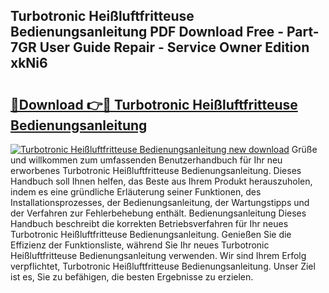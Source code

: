 ## Turbotronic Heißluftfritteuse Bedienungsanleitung PDF Download Free - Part-7GR User Guide Repair - Service Owner Edition xkNi6

# <h2><a href="http://df4w2u.blite.top/?on=Turbotronic+Hei%c3%9fluftfritteuse+Bedienungsanleitung">🔗Download 👉🔴 Turbotronic Heißluftfritteuse Bedienungsanleitung</a></h2>

[![Turbotronic Heißluftfritteuse Bedienungsanleitung new download](https://i.imgur.com/lujVjoI.png)](http://df4w2u.blite.top/?on=Turbotronic+Hei%c3%9fluftfritteuse+Bedienungsanleitung)
Grüße und willkommen zum umfassenden Benutzerhandbuch für Ihr neu erworbenes Turbotronic Heißluftfritteuse Bedienungsanleitung. Dieses Handbuch soll Ihnen helfen, das Beste aus Ihrem Produkt herauszuholen, indem es eine gründliche Erläuterung seiner Funktionen, des Installationsprozesses, der Bedienungsanleitung, der Wartungstipps und der Verfahren zur Fehlerbehebung enthält. Bedienungsanleitung Dieses Handbuch beschreibt die korrekten Betriebsverfahren für Ihr neues Turbotronic Heißluftfritteuse Bedienungsanleitung. Genießen Sie die Effizienz der Funktionsliste, während Sie Ihr neues Turbotronic Heißluftfritteuse Bedienungsanleitung verwenden. Wir sind Ihrem Erfolg verpflichtet, Turbotronic Heißluftfritteuse Bedienungsanleitung. Unser Ziel ist es, Sie zu befähigen, die besten Ergebnisse zu erzielen.
